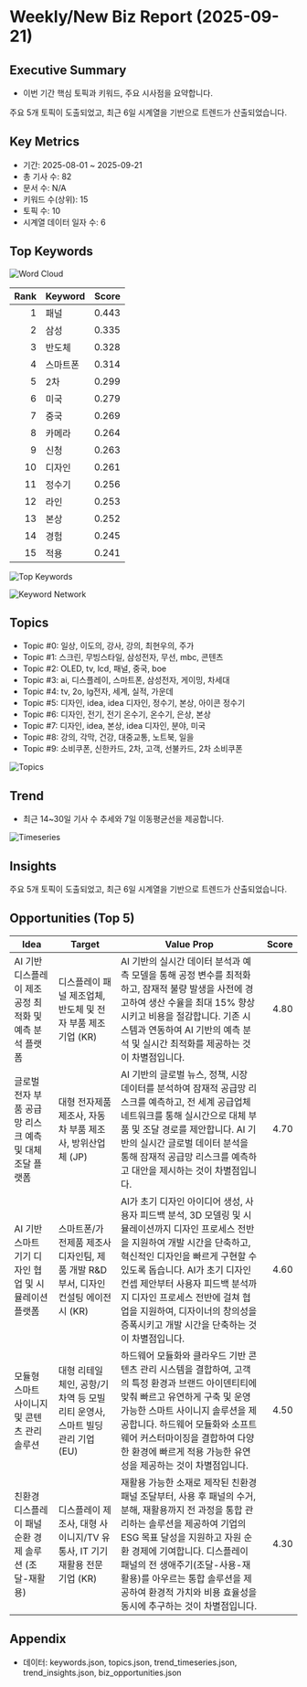 # Weekly/New Biz Report (2025-09-21)

## Executive Summary

- 이번 기간 핵심 토픽과 키워드, 주요 시사점을 요약합니다.

주요 5개 토픽이 도출되었고, 최근 6일 시계열을 기반으로 트렌드가 산출되었습니다.

## Key Metrics

- 기간: 2025-08-01 ~ 2025-09-21
- 총 기사 수: 82
- 문서 수: N/A
- 키워드 수(상위): 15
- 토픽 수: 10
- 시계열 데이터 일자 수: 6

## Top Keywords

![Word Cloud](fig/wordcloud.png)

| Rank | Keyword | Score |
|---:|---|---:|
| 1 | 패널 | 0.443 |
| 2 | 삼성 | 0.335 |
| 3 | 반도체 | 0.328 |
| 4 | 스마트폰 | 0.314 |
| 5 | 2차 | 0.299 |
| 6 | 미국 | 0.279 |
| 7 | 중국 | 0.269 |
| 8 | 카메라 | 0.264 |
| 9 | 신청 | 0.263 |
| 10 | 디자인 | 0.261 |
| 11 | 정수기 | 0.256 |
| 12 | 라인 | 0.253 |
| 13 | 본상 | 0.252 |
| 14 | 경험 | 0.245 |
| 15 | 적용 | 0.241 |

![Top Keywords](fig/top_keywords.png)

![Keyword Network](fig/keyword_network.png)

## Topics

- Topic #0: 일상, 이도의, 강사, 강의, 최현우의, 주가
- Topic #1: 스크린, 무빙스타일, 삼성전자, 무선, mbc, 콘텐츠
- Topic #2: OLED, tv, lcd, 패널, 중국, boe
- Topic #3: ai, 디스플레이, 스마트폰, 삼성전자, 게이밍, 차세대
- Topic #4: tv, 2o, lg전자, 세계, 실적, 가운데
- Topic #5: 디자인, idea, idea 디자인, 정수기, 본상, 아이콘 정수기
- Topic #6: 디자인, 전기, 전기 온수기, 온수기, 은상, 본상
- Topic #7: 디자인, idea, 본상, idea 디자인, 분야, 미국
- Topic #8: 강의, 각막, 건강, 대중교통, 노트북, 일을
- Topic #9: 소비쿠폰, 신한카드, 2차, 고객, 선불카드, 2차 소비쿠폰

![Topics](fig/topics.png)

## Trend

- 최근 14~30일 기사 수 추세와 7일 이동평균선을 제공합니다.

![Timeseries](fig/timeseries.png)

## Insights

주요 5개 토픽이 도출되었고, 최근 6일 시계열을 기반으로 트렌드가 산출되었습니다.

## Opportunities (Top 5)

| Idea | Target | Value Prop | Score |
|---|---|---|---:|
| AI 기반 디스플레이 제조 공정 최적화 및 예측 분석 플랫폼 | 디스플레이 패널 제조업체, 반도체 및 전자 부품 제조 기업 (KR) | AI 기반의 실시간 데이터 분석과 예측 모델을 통해 공정 변수를 최적화하고, 잠재적 불량 발생을 사전에 경고하여 생산 수율을 최대 15% 향상시키고 비용을 절감합니다. 기존 시스템과 연동하여 AI 기반의 예측 분석 및 실시간 최적화를 제공하는 것이 차별점입니다. | 4.80 |
| 글로벌 전자 부품 공급망 리스크 예측 및 대체 조달 플랫폼 | 대형 전자제품 제조사, 자동차 부품 제조사, 방위산업체 (JP) | AI 기반의 글로벌 뉴스, 정책, 시장 데이터를 분석하여 잠재적 공급망 리스크를 예측하고, 전 세계 공급업체 네트워크를 통해 실시간으로 대체 부품 및 조달 경로를 제안합니다. AI 기반의 실시간 글로벌 데이터 분석을 통해 잠재적 공급망 리스크를 예측하고 대안을 제시하는 것이 차별점입니다. | 4.70 |
| AI 기반 스마트 기기 디자인 협업 및 시뮬레이션 플랫폼 | 스마트폰/가전제품 제조사 디자인팀, 제품 개발 R&D 부서, 디자인 컨설팅 에이전시 (KR) | AI가 초기 디자인 아이디어 생성, 사용자 피드백 분석, 3D 모델링 및 시뮬레이션까지 디자인 프로세스 전반을 지원하여 개발 시간을 단축하고, 혁신적인 디자인을 빠르게 구현할 수 있도록 돕습니다. AI가 초기 디자인 컨셉 제안부터 사용자 피드백 분석까지 디자인 프로세스 전반에 걸쳐 협업을 지원하여, 디자이너의 창의성을 증폭시키고 개발 시간을 단축하는 것이 차별점입니다. | 4.60 |
| 모듈형 스마트 사이니지 및 콘텐츠 관리 솔루션 | 대형 리테일 체인, 공항/기차역 등 모빌리티 운영사, 스마트 빌딩 관리 기업 (EU) | 하드웨어 모듈화와 클라우드 기반 콘텐츠 관리 시스템을 결합하여, 고객의 특정 환경과 브랜드 아이덴티티에 맞춰 빠르고 유연하게 구축 및 운영 가능한 스마트 사이니지 솔루션을 제공합니다. 하드웨어 모듈화와 소프트웨어 커스터마이징을 결합하여 다양한 환경에 빠르게 적용 가능한 유연성을 제공하는 것이 차별점입니다. | 4.50 |
| 친환경 디스플레이 패널 순환 경제 솔루션 (조달-재활용) | 디스플레이 제조사, 대형 사이니지/TV 유통사, IT 기기 재활용 전문 기업 (KR) | 재활용 가능한 소재로 제작된 친환경 패널 조달부터, 사용 후 패널의 수거, 분해, 재활용까지 전 과정을 통합 관리하는 솔루션을 제공하여 기업의 ESG 목표 달성을 지원하고 자원 순환 경제에 기여합니다. 디스플레이 패널의 전 생애주기(조달-사용-재활용)를 아우르는 통합 솔루션을 제공하여 환경적 가치와 비용 효율성을 동시에 추구하는 것이 차별점입니다. | 4.30 |

## Appendix

- 데이터: keywords.json, topics.json, trend_timeseries.json, trend_insights.json, biz_opportunities.json